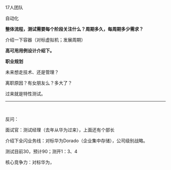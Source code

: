 17人团队

自动化

**整体流程，测试需要每个阶段关注什么？周期多久，每周期多少需求？**

介绍一下容器（对标虚拟机；发展周期）

**高可用用例设计介绍下。**

**职业规划**

未来想走技术、还是管理？

离职原因？有女朋友么？多大了？

过来就是特性测试。

---

<br/>

反问：

面试官：测试经理（去年从华为过来），上面还有个部长

介绍下全闪业务线：对标华为Dorado（企业集中存储），公司级别战略。

测试目前30，预计90；测开1：3、4

核心竞争力：对标华为，
